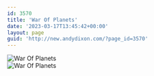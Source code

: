 ```yaml
---
id: 3570
title: 'War Of Planets'
date: '2023-03-17T13:45:42+00:00'
layout: page
guid: 'http://new.andydixon.com/?page_id=3570'
---
```


![War Of Planets](https://i0.wp.com/assets.g8x2.ldn.idrivee2-23.com/posters/War%20Of%20Planets%2001.jpg?w=1200&ssl=1 "War Of Planets")  
![War Of Planets](https://i0.wp.com/assets.g8x2.ldn.idrivee2-23.com/posters/War%20Of%20Planets%2002.jpg?w=1200&ssl=1 "War Of Planets")